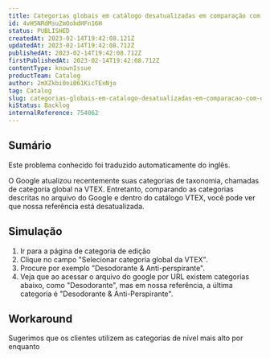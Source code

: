 ```yaml
---
title: Categorias globais em catálogo desatualizadas em comparação com o Google
id: 4vH5NRdMsuZmOohdHFn16H
status: PUBLISHED
createdAt: 2023-02-14T19:42:08.121Z
updatedAt: 2023-02-14T19:42:08.712Z
publishedAt: 2023-02-14T19:42:08.712Z
firstPublishedAt: 2023-02-14T19:42:08.712Z
contentType: knownIssue
productTeam: Catalog
author: 2mXZkbi0oi061KicTExNjo
tag: Catalog
slug: categorias-globais-em-catalogo-desatualizadas-em-comparacao-com-o-google
kiStatus: Backlog
internalReference: 754062
---
```


## Sumário

<div class="alert alert-info">
  <p>Este problema conhecido foi traduzido automaticamente do inglês.</p>
</div>


O Google atualizou recentemente suas categorias de taxonomia, chamadas de categoria global na VTEX. Entretanto, comparando as categorias descritas no arquivo do Google e dentro do catálogo VTEX, você pode ver que nossa referência está desatualizada.


##

## Simulação



1. Ir para a página de categoria de edição
2. Clique no campo "Selecionar categoria global da VTEX".
3. Procure por exemplo "Desodorante & Anti-perspirante".
4. Veja que ao acessar o arquivo do google por URL existem categorias abaixo, como "Desodorante", mas em nossa referência, a última categoria é "Desodorante & Anti-Perspirante".


##

## Workaround


Sugerimos que os clientes utilizem as categorias de nível mais alto por enquanto





